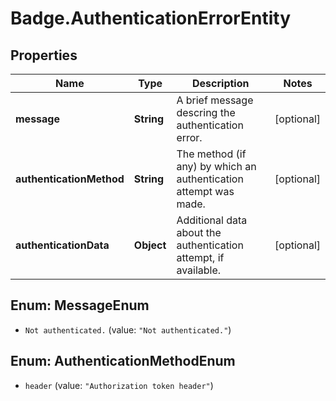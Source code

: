 # Badge.AuthenticationErrorEntity

## Properties
Name | Type | Description | Notes
------------ | ------------- | ------------- | -------------
**message** | **String** | A brief message descring the authentication error. | [optional] 
**authenticationMethod** | **String** | The method (if any) by which an authentication attempt was made. | [optional] 
**authenticationData** | **Object** | Additional data about the authentication attempt, if available. | [optional] 


<a name="MessageEnum"></a>
## Enum: MessageEnum


* `Not authenticated.` (value: `"Not authenticated."`)




<a name="AuthenticationMethodEnum"></a>
## Enum: AuthenticationMethodEnum


* `header` (value: `"Authorization token header"`)




